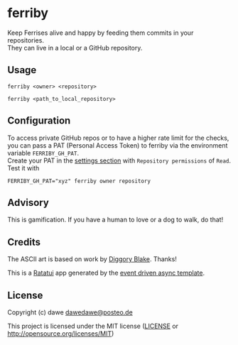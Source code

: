 # ferriby

Keep Ferrises alive and happy by feeding them commits in your repositories.  
They can live in a local or a GitHub repository.

## Usage

```shell
ferriby <owner> <repository>
```

```shell
ferriby <path_to_local_repository>
```

## Configuration

To access private GitHub repos or to have a higher rate limit for the checks,
you can pass a PAT (Personal Access Token) to ferriby via the environment variable `FERRIBY_GH_PAT`.  
Create your PAT in the [settings section](https://github.com/settings/personal-access-tokens) with `Repository permissions` of `Read`.
Test it with

```shell
FERRIBY_GH_PAT="xyz" ferriby owner repository
```

## Advisory

This is gamification. If you have a human to love or a dog to walk, do that!

## Credits

The ASCII art is based on work by [Diggory Blake](https://github.com/diggsey). Thanks!

This is a [Ratatui] app generated by the [event driven async template].

[Ratatui]: https://ratatui.rs
[event driven async template]: https://github.com/ratatui/templates/tree/main/event-driven-async

## License

Copyright (c) dawe <dawedawe@posteo.de>

This project is licensed under the MIT license ([LICENSE] or <http://opensource.org/licenses/MIT>)

[LICENSE]: ./LICENSE
